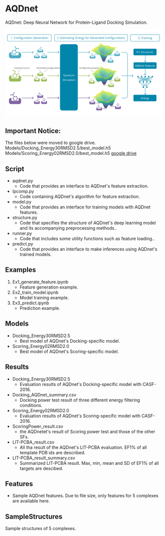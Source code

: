 # AQDnet

AQDnet: Deep Neural Network for Protein-Ligand Docking Simulation.

<img src="./SchematicAbstract.png" alt="">

## Important Notice: 
The files below were moved to google drive.
Models/Docking_Energy30RMSD2.5/best_model.h5
Models/Scoring_Energy02RMSD2.0/best_model.h5
[google drive](https://drive.google.com/drive/folders/1i9p5FpYisXrYICDraLmpMztvfA5Zn_-j?usp=share_link)



## Script
* aqdnet.py
   * Code that provides an interface to AQDnet's feature extraction.
* lpcomp.py
   * Code containing AQDnet's algorithm for feature extraction.
* model.py
   * Code that provides an interface for training models with AQDnet features.
* structure.py
   * Code that specifies the structure of AQDnet's deep learning model and its accompanying preprocessing methods..
* runner.py
   * Code that includes some utility functions such as feature loading..
* predict.py
   * Code that provides an interface to make inferences using AQDnet's trained models.

## Examples
1. Ex1_generate_feature.ipynb
   * Feature generation example. 
2. Ex2_train_model.ipynb
   * Model training example.
3. Ex3_predict.ipynb
   * Prediction example.

## Models 
* Docking_Energy30RMSD2.5
  * Best model of AQDnet's Docking-specific model.
* Scoring_Energy02RMSD2.0
  * Best model of AQDnet's Scoring-specific model.

## Results
* Docking_Energy30RMSD2.5
  * Evaluation results of AQDnet's Docking-specific model with CASF-2016.
* Docking_AQDnet_summary.csv
  * Docking power test result of three different energy filtering conditions.
* Scoring_Energy02RMSD2.0
  * Evaluation results of AQDnet's Scoring-specific model with CASF-2016.
* ScoringPower_result.csv
  * the AQDnetet's result of Scoring power test and those of the other SFs.
* LIT-PCBA_result.csv
  * All tha result of the AQDnet's LIT-PCBA evaluation. EF1% of all template PDB ids are described.
* LIT-PCBA_result_summary.csv
  * Summarized LIT-PCBA result. Max, min, mean and SD of EF1% of all targets are descibed.

## Features
* Sample AQDnet features. Due to file size, only features for 5 complexes are available here.
   
## SampleStructures
Sample structures of 5 complexes.
